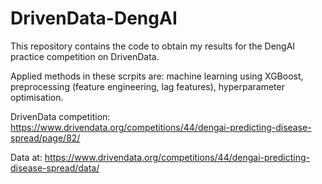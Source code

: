 # DrivenData-DengAI

This repository contains the code to obtain my results for the DengAI practice competition on DrivenData.

Applied methods in these scrpits are: machine learning using XGBoost, preprocessing (feature engineering, lag features), hyperparameter optimisation.

DrivenData competition: https://www.drivendata.org/competitions/44/dengai-predicting-disease-spread/page/82/

Data at: https://www.drivendata.org/competitions/44/dengai-predicting-disease-spread/data/

